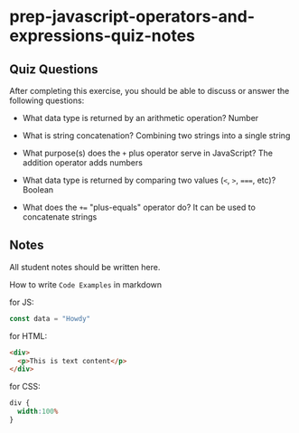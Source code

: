 # prep-javascript-operators-and-expressions-quiz-notes

## Quiz Questions

After completing this exercise, you should be able to discuss or answer the following questions:

- What data type is returned by an arithmetic operation?
Number

- What is string concatenation?
Combining two strings into a single string

- What purpose(s) does the `+` plus operator serve in JavaScript?
The addition operator adds numbers

- What data type is returned by comparing two values (`<`, `>`, `===`, etc)?
Boolean

- What does the `+=` "plus-equals" operator do?
It can be used to concatenate strings



## Notes

All student notes should be written here.


How to write `Code Examples` in markdown

for JS:
```javascript
const data = "Howdy"
```

for HTML:
```html
<div>
  <p>This is text content</p>
</div>
```

for CSS:
```css
div {
  width:100%
}
```
